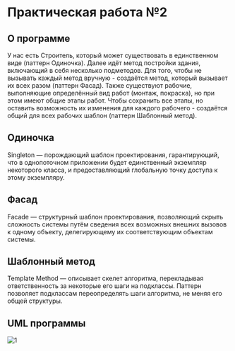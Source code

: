 # Практическая работа №2
## О программе
У нас есть Строитель, который может существовать в единственном виде (паттерн Одиночка). Далее идёт метод постройки здания, включающий в себя несколько подметодов. Для того, чтобы не вызывать каждый метод вручную - создаётся метод, который вызывает их всех разом (паттерн Фасад). Также существуют рабочие, выполняющие определённый вид работ (монтаж, покраска), но при этом имеют общие этапы работ. Чтобы сохранить все этапы, но оставить возможность их изменения для каждого рабочего - создаётся общий для всех рабочих шаблон (паттерн Шаблонный метод).
## Одиночка
Singleton — порождающий шаблон проектирования, гарантирующий, что в однопоточном приложении будет единственный экземпляр некоторого класса, и предоставляющий глобальную точку доступа к этому экземпляру.
## Фасад
Facade — структурный шаблон проектирования, позволяющий скрыть сложность системы путём сведения всех возможных внешних вызовов к одному объекту, делегирующему их соответствующим объектам системы.
## Шаблонный метод
Template Method — описывает скелет алгоритма, перекладывая ответственность за некоторые его шаги на подклассы. Паттерн позволяет подклассам переопределять шаги алгоритма, не меняя его общей структуры.
## UML программы
![1](https://user-images.githubusercontent.com/120969220/236619284-9e11f2a0-c2b2-4397-a442-f91dd04a75fc.png)
